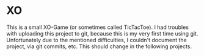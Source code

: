 # XO
This is a small XO-Game (or sometimes called TicTacToe). I had troubles with uploading this project to git, because this is my very first time using git. Unfortunately due to the mentioned difficulties, I couldn't document the project, via git commits, etc. This should change in the following projects.
